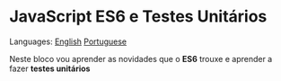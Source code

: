 # JavaScript ES6 e Testes Unitários

Languages: [English](https://github.com/mayusatori/trybe-exercises/blob/main/exercises/B7/README.en.md#javascript-es6-and-unit-testing) [Portuguese](https://github.com/mayusatori/trybe-exercises/tree/main/exercises/B7#javascript-es6-e-testes-unit%C3%A1rios)

Neste bloco vou aprender as novidades que o **ES6** trouxe e aprender a fazer **testes unitários**
